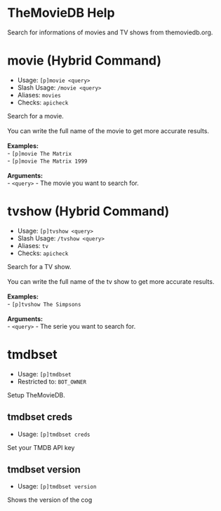 # TheMovieDB Help

Search for informations of movies and TV shows from themoviedb.org.

# movie (Hybrid Command)
 - Usage: `[p]movie <query> `
 - Slash Usage: `/movie <query> `
 - Aliases: `movies`
 - Checks: `apicheck`

Search for a movie.<br/><br/>You can write the full name of the movie to get more accurate results.<br/><br/>**Examples:**<br/>- `[p]movie The Matrix`<br/>- `[p]movie The Matrix 1999`<br/><br/>**Arguments:**<br/>- `<query>` - The movie you want to search for.

# tvshow (Hybrid Command)
 - Usage: `[p]tvshow <query> `
 - Slash Usage: `/tvshow <query> `
 - Aliases: `tv`
 - Checks: `apicheck`

Search for a TV show.<br/><br/>You can write the full name of the tv show to get more accurate results.<br/><br/>**Examples:**<br/>- `[p]tvshow The Simpsons`<br/><br/>**Arguments:**<br/>- `<query>` - The serie you want to search for.

# tmdbset
 - Usage: `[p]tmdbset `
 - Restricted to: `BOT_OWNER`

Setup TheMovieDB.

## tmdbset creds
 - Usage: `[p]tmdbset creds `

Set your TMDB API key

## tmdbset version
 - Usage: `[p]tmdbset version `

Shows the version of the cog
